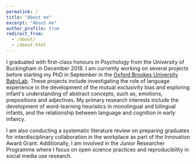 ```yaml
---
permalink: /
title: "About me"
excerpt: "About me"
author_profile: true
redirect_from: 
  - /about/
  - /about.html
---
```


I graduated with first-class honours in Psychology from the University of Buckingham in December 2018. I am currently working on several projects before starting my PhD in September in the [Oxford Brookes University BabyLab](https://babylab.brookes.ac.uk/). These projects include investigating the role of language experience in the development of the mutual exclusivity bias and exploring infant's understanding of abstract concepts, such as, emotions, prepositions and adjectives. My primary research interests include the development of word-learning heuristics in monolingual and bilingual infants, and the relationship between language and cognition in early infancy. 

I am also conducting a systematic literature review on preparing graduates for interdisciplinary collaboration in the workplace as part of the Innovation Award Grant. Additionally, I am involved in the Junior Researcher Programme where I focus on open science practices and reproducibility in social media use research. 
